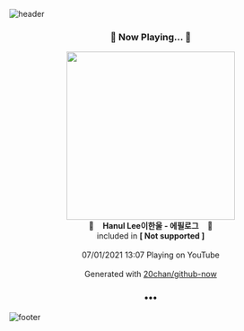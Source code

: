 ![header](https://capsule-render.vercel.app/api?type=wave&height=170&section=header&text=Hi.%20I'm%20SHIFT&fontColor=090707&fontAlignX=45&fontAlignY=65&fontSize=100)

<h3 align="center">🎵 Now Playing... 🎵</h3>
<p align="center">
  <a href="https://www.youtube.com/channel/UCkWQFXmGKcsMNl4cdtK_9iQ">
    <img width="300" src="https://yt3.ggpht.com/ytc/AKedOLSJeSQhXuFSsly7sCC-gbY4dl9_N27xPDQRQVs5OQ=s48-c-k-c0x00ffffff-no-rj-mo">
  </a>
  <br>
  🎵&nbsp&nbsp&nbsp <b>Hanul Lee이한울 - 에필로그</b> &nbsp&nbsp&nbsp🎵
  <br>
  included in <b>[ Not supported ]</b>
  
  <br />
  <br />
  07/01/2021 13:07 Playing on YouTube
  <br />
  <br />
  Generated with <a href="https://github.com/20chan/github-now">20chan/github-now</a>
</p>

<h3 align="center">•••</h3>

![footer](https://capsule-render.vercel.app/api?type=wave&height=150&section=footer)
